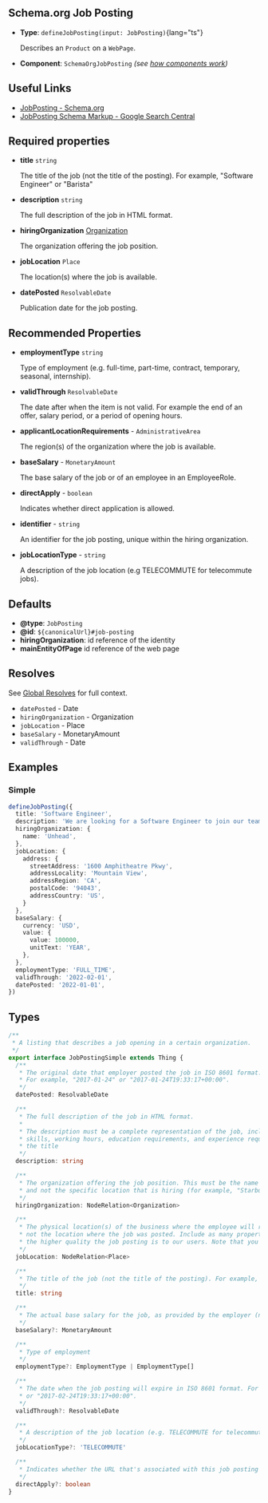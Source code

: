 ## Schema.org Job Posting

- **Type**: `defineJobPosting(input: JobPosting)`{lang="ts"}

  Describes an `Product` on a `WebPage`.

- **Component**: `SchemaOrgJobPosting` _(see [how components work](/schema-org/getting-started/vue-components))_

## Useful Links

- [JobPosting - Schema.org](https://schema.org/JobPosting)
- [JobPosting Schema Markup - Google Search Central](https://developers.google.com/search/docs/appearance/structured-data/job-posting)

## Required properties

- **title** `string`

  The title of the job (not the title of the posting). For example, "Software Engineer" or "Barista"

- **description**  `string`

  The full description of the job in HTML format.

- **hiringOrganization** [Organization](/schema-org/schema/organization)

  The organization offering the job position.

- **jobLocation** `Place`

  The location(s) where the job is available.

- **datePosted** `ResolvableDate`

  Publication date for the job posting.

## Recommended Properties

- **employmentType** `string`

  Type of employment (e.g. full-time, part-time, contract, temporary, seasonal, internship).

- **validThrough** `ResolvableDate`

  The date after when the item is not valid. For example the end of an offer, salary period, or a period of opening hours.

- **applicantLocationRequirements** - `AdministrativeArea`

  The region(s) of the organization where the job is available.

- **baseSalary** - `MonetaryAmount`

  The base salary of the job or of an employee in an EmployeeRole.

- **directApply** - `boolean`

  Indicates whether direct application is allowed.

- **identifier** - `string`

  An identifier for the job posting, unique within the hiring organization.

- **jobLocationType** - `string`

  A description of the job location (e.g TELECOMMUTE for telecommute jobs).

## Defaults

- **@type**: `JobPosting`
- **@id**: `${canonicalUrl}#job-posting`
- **hiringOrganization**: id reference of the identity
- **mainEntityOfPage** id reference of the web page

## Resolves

See [Global Resolves](/guide/getting-started/how-it-works#global-resolves) for full context.

- `datePosted` - Date
- `hiringOrganization` - Organization
- `jobLocation` - Place
- `baseSalary` - MonetaryAmount
- `validThrough` - Date

## Examples

### Simple

```ts
defineJobPosting({
  title: 'Software Engineer',
  description: 'We are looking for a Software Engineer to join our team to help us build Unhead.',
  hiringOrganization: {
    name: 'Unhead',
  },
  jobLocation: {
    address: {
      streetAddress: '1600 Amphitheatre Pkwy',
      addressLocality: 'Mountain View',
      addressRegion: 'CA',
      postalCode: '94043',
      addressCountry: 'US',
    }
  },
  baseSalary: {
    currency: 'USD',
    value: {
      value: 100000,
      unitText: 'YEAR',
    },
  },
  employmentType: 'FULL_TIME',
  validThrough: '2022-02-01',
  datePosted: '2022-01-01',
})
```

## Types

```ts
/**
 * A listing that describes a job opening in a certain organization.
 */
export interface JobPostingSimple extends Thing {
  /**
   * The original date that employer posted the job in ISO 8601 format.
   * For example, "2017-01-24" or "2017-01-24T19:33:17+00:00".
   */
  datePosted: ResolvableDate

  /**
   * The full description of the job in HTML format.
   *
   * The description must be a complete representation of the job, including job responsibilities, qualifications,
   * skills, working hours, education requirements, and experience requirements. The description can't be the same as
   * the title
   */
  description: string

  /**
   * The organization offering the job position. This must be the name of the company (for example, "Starbucks, Inc"),
   * and not the specific location that is hiring (for example, "Starbucks on Main Street").
   */
  hiringOrganization: NodeRelation<Organization>

  /**
   * The physical location(s) of the business where the employee will report to work (such as an office or worksite),
   * not the location where the job was posted. Include as many properties as possible. The more properties you provide,
   * the higher quality the job posting is to our users. Note that you must include the addressCountry property.
   */
  jobLocation: NodeRelation<Place>

  /**
   * The title of the job (not the title of the posting). For example, "Software Engineer" or "Barista"
   */
  title: string

  /**
   * The actual base salary for the job, as provided by the employer (not an estimate).
   */
  baseSalary?: MonetaryAmount

  /**
   * Type of employment
   */
  employmentType?: EmploymentType | EmploymentType[]

  /**
   * The date when the job posting will expire in ISO 8601 format. For example, "2017-02-24"
   * or "2017-02-24T19:33:17+00:00".
   */
  validThrough?: ResolvableDate

  /**
   * A description of the job location (e.g. TELECOMMUTE for telecommute jobs).
   */
  jobLocationType?: 'TELECOMMUTE'

  /**
   * Indicates whether the URL that's associated with this job posting enables direct application for the job.
   */
  directApply?: boolean
}
```
